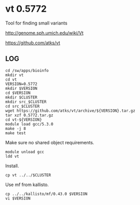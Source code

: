 vt 0.5772
=========

Tool for finding small variants

<http://genome.sph.umich.edu/wiki/Vt>

<https://github.com/atks/vt>

LOG
---

    cd /sw/apps/bioinfo
    mkdir vt
    cd vt
    VERSION=0.5772
    mkdir $VERSION
    cd $VERSION
    mkdir $CLUSTER
    mkdir src_$CLUSTER
    cd src_$CLUSTER
    wget https://github.com/atks/vt/archive/${VERSION}.tar.gz
    tar xzf 0.5772.tar.gz 
    cd vt-${VERSION}
    module load gcc/5.3.0
    make -j 8
    make test

Make sure no shared object requirements.

    module unload gcc
    ldd vt

Install.

    cp vt ../../$CLUSTER

Use mf from kallisto.

    cp ../../kallisto/mf/0.43.0 $VERSION
    vi $VERSION
